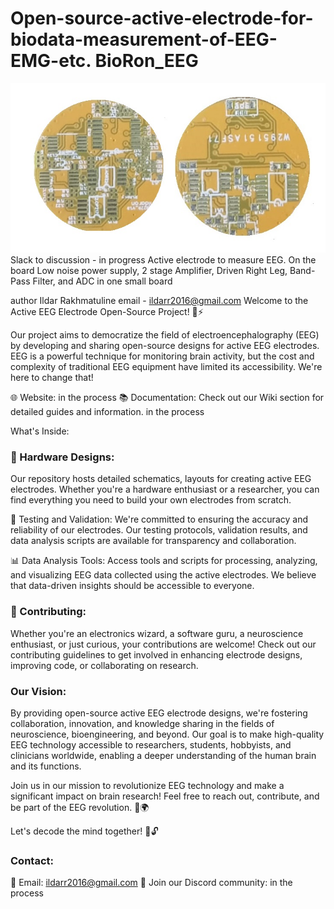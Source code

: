 # Open-source-active-electrode-for-biodata-measurement-of-EEG-EMG-etc. BioRon_EEG
![alt tag](https://github.com/Ildaron/BioRon_EEG/blob/main/supplementary%20files/image_2.jpg "general view")  
Slack to discussion - in progress 
Active electrode to measure EEG. On the board Low noise power supply, 2 stage Amplifier, Driven Right Leg, Band-Pass Filter, and ADC in one small board    

author Ildar Rakhmatuline 
email - ildarr2016@gmail.com
Welcome to the Active EEG Electrode Open-Source Project! 🧠⚡

Our project aims to democratize the field of electroencephalography (EEG) by developing and sharing open-source designs for active EEG electrodes. EEG is a powerful technique for monitoring brain activity, but the cost and complexity of traditional EEG equipment have limited its accessibility. We're here to change that!

🌐 Website: in the process
📚 Documentation: Check out our Wiki section for detailed guides and information. in the process

What's Inside:
### 🔌 Hardware Designs:   
Our repository hosts detailed schematics, layouts for creating active EEG electrodes. Whether you're a hardware enthusiast or a researcher, you can find everything you need to build your own electrodes from scratch.

🧪 Testing and Validation: We're committed to ensuring the accuracy and reliability of our electrodes. Our testing protocols, validation results, and data analysis scripts are available for transparency and collaboration.

📊 Data Analysis Tools: Access tools and scripts for processing, analyzing, and visualizing EEG data collected using the active electrodes. We believe that data-driven insights should be accessible to everyone.

### 🤝 Contributing:     
Whether you're an electronics wizard, a software guru, a neuroscience enthusiast, or just curious, your contributions are welcome! Check out our contributing guidelines to get involved in enhancing electrode designs, improving code, or collaborating on research.

### Our Vision:  
By providing open-source active EEG electrode designs, we're fostering collaboration, innovation, and knowledge sharing in the fields of neuroscience, bioengineering, and beyond. Our goal is to make high-quality EEG technology accessible to researchers, students, hobbyists, and clinicians worldwide, enabling a deeper understanding of the human brain and its functions.

Join us in our mission to revolutionize EEG technology and make a significant impact on brain research! Feel free to reach out, contribute, and be part of the EEG revolution. 🧠🌍  

Let's decode the mind together! 🚀🔓  

### Contact:
📧 Email: ildarr2016@gmail.com
👾 Join our Discord community: in the process

